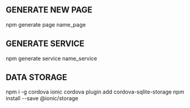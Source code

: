 
## GENERATE NEW PAGE
npm generate page name_page

## GENERATE SERVICE
npm generate service name_service

## DATA STORAGE
npm i -g cordova
ionic cordova plugin add cordova-sqlite-storage
npm install --save @ionic/storage